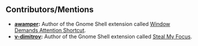 ## Contributors/Mentions

- **[awamper](https://github.com/awamper):** Author of the Gnome Shell extension called [Window Demands Attention Shortcut](https://github.com/awamper/window-demands-attention-shortcut).
- **[v-dimitrov](https://github.com/v-dimitrov):** Author of the Gnome Shell extension called [Steal My Focus](https://github.com/v-dimitrov/gnome-shell-extension-stealmyfocus).
